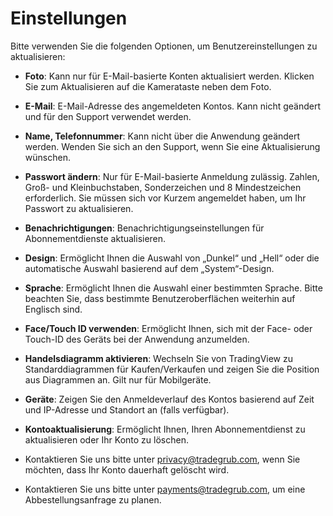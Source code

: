 # **Einstellungen**

Bitte verwenden Sie die folgenden Optionen, um Benutzereinstellungen zu aktualisieren:
- **Foto**: Kann nur für E-Mail-basierte Konten aktualisiert werden. Klicken Sie zum Aktualisieren auf die Kamerataste neben dem Foto.
- **E-Mail**: E-Mail-Adresse des angemeldeten Kontos. Kann nicht geändert und für den Support verwendet werden.
- **Name, Telefonnummer**: Kann nicht über die Anwendung geändert werden. Wenden Sie sich an den Support, wenn Sie eine Aktualisierung wünschen.
- **Passwort ändern**: Nur für E-Mail-basierte Anmeldung zulässig. Zahlen, Groß- und Kleinbuchstaben, Sonderzeichen und 8 Mindestzeichen erforderlich. Sie müssen sich vor Kurzem angemeldet haben, um Ihr Passwort zu aktualisieren.
- **Benachrichtigungen**: Benachrichtigungseinstellungen für Abonnementdienste aktualisieren.
- **Design**: Ermöglicht Ihnen die Auswahl von „Dunkel“ und „Hell“ oder die automatische Auswahl basierend auf dem „System“-Design.
- **Sprache**: Ermöglicht Ihnen die Auswahl einer bestimmten Sprache. Bitte beachten Sie, dass bestimmte Benutzeroberflächen weiterhin auf Englisch sind.
- **Face/Touch ID verwenden**: Ermöglicht Ihnen, sich mit der Face- oder Touch-ID des Geräts bei der Anwendung anzumelden.

- **Handelsdiagramm aktivieren**: Wechseln Sie von TradingView zu Standarddiagrammen für Kaufen/Verkaufen und zeigen Sie die Position aus Diagrammen an. Gilt nur für Mobilgeräte. 

- **Geräte**: Zeigen Sie den Anmeldeverlauf des Kontos basierend auf Zeit und IP-Adresse und Standort an (falls verfügbar).

- **Kontoaktualisierung**: Ermöglicht Ihnen, Ihren Abonnementdienst zu aktualisieren oder Ihr Konto zu löschen. 

- Kontaktieren Sie uns bitte unter [privacy@tradegrub.com](mailto:privacy@tradegrub.com), wenn Sie möchten, dass Ihr Konto dauerhaft gelöscht wird.

- Kontaktieren Sie uns bitte unter [payments@tradegrub.com](mailto:payments@tradegrub.com), um eine Abbestellungsanfrage zu planen.
